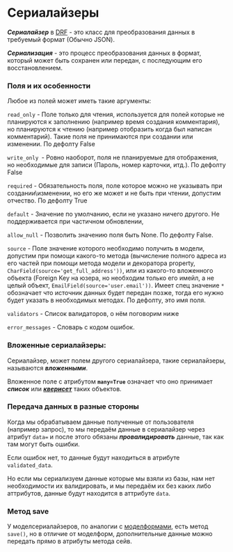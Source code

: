 # Сериалайзеры

***Сериалайзер*** в [DRF](DRF.md) - это класс для преобразования данных в требуемый формат (Обычно JSON).

***Сериализация*** - это процесс преобразования данных в формат, который может быть сохранен или 
передан, с последующим его восстановлением. 

### Поля и их особенности

Любое из полей может иметь такие аргументы:

`read_only` - Поле только для чтения, используется для полей которые не планируются к заполнению (например время создания комментария), но планируются к чтению (например отобразить когда был написан комментарий). Такие поля не принимаются при создании или изменении. По дефолту False

`write_only `- Ровно наоборот, поля не планируемые для отображения, но необходимые для записи (Пароль, номер карточки, итд.). По дефолту False

`required` - Обязательность поля, поле которое можно не указывать при создании\изменении, но его же может и не быть при чтении, допустим отчество. По дефолту True

`default` - Значение по умолчанию, если не указано ничего другого. Не поддерживается при частичном обновлении,

`allow_null` - Позволить значению поля быть None. По дефолту False.

`source` - Поле значение которого необходимо получить в модели, допустим при помощи какого-то метода 
(вычисление полного адреса из его частей при помощи метода модели и декоратора
property, `CharField(source='get_full_address'))`, или из какого-то вложенного 
объекта (Foreign Key на юзера, но необходим только его имейл, а не целый объект, 
`EmailField(source='user.email'))`. 
Имеет спец значение `*` обозначает что источник данных будет передан позже, тогда его нужно будет указать в необходимых методах. По дефолту, это имя поля.

`validators` - Список валидаторов, о нём поговорим ниже

`error_messages` - Словарь с кодом ошибок.

### Вложенные сериалайзеры:

Сериалайзер, может полем другого сериалайзера, такие сериалайзеры, называются 
***вложенными***.

Вложенное поле с атрибутом __`many=True`__  означает что оно принимает ***список*** 
или [***кверисет***](Django-ORM.md) таких объектов.

### Передача данных в разные стороны

Когда мы обрабатываем данные полученные от пользователя (например запрос), то мы 
передаём данные в сериалайзер через атрибут `data=` и после этого обязаны 
***провалидировать*** данные, так как там могут быть ошибки.

Если ошибок нет, то данные будут находиться в атрибуте `validated_data`.

Но если мы сериализуем данные которые мы взяли из базы, нам нет необходимости их 
валидировать, и мы передаём их без каких либо аттрибутов, 
данные будут находится в аттрибуте `data`.

### Метод save
У моделсериалайзеров, по аналогии с [моделформами](Django-Формы.md), есть метод 
`save()`, но в отличие от моделформ, дополнительные данные можно передать 
прямо в атрибуты метода сейв.

